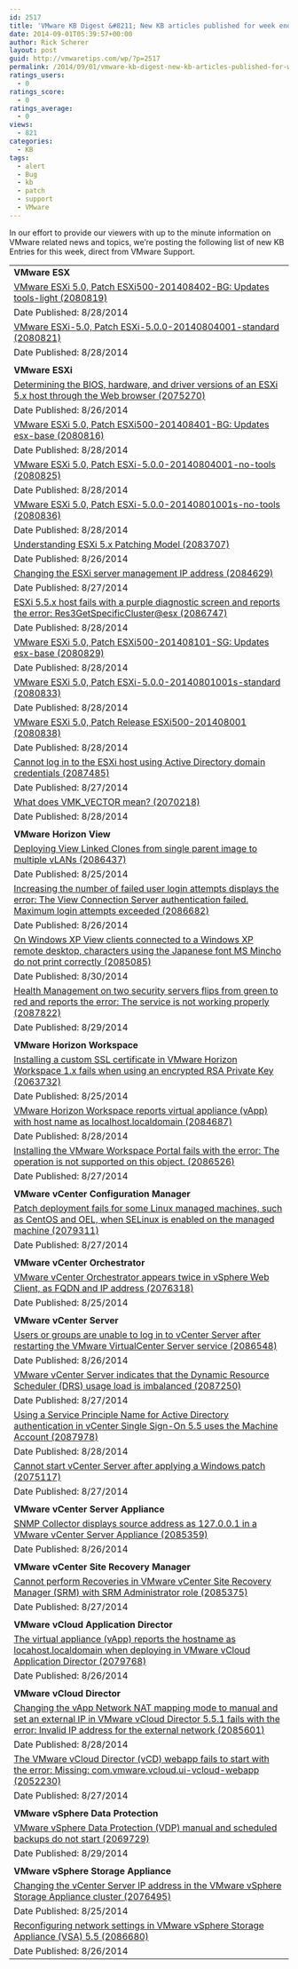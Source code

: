 ```yaml
---
id: 2517
title: 'VMware KB Digest &#8211; New KB articles published for week ending 8/30/14'
date: 2014-09-01T05:39:57+00:00
author: Rick Scherer
layout: post
guid: http://vmwaretips.com/wp/?p=2517
permalink: /2014/09/01/vmware-kb-digest-new-kb-articles-published-for-week-ending-83014/
ratings_users:
  - 0
ratings_score:
  - 0
ratings_average:
  - 0
views:
  - 821
categories:
  - KB
tags:
  - alert
  - Bug
  - kb
  - patch
  - support
  - VMware
---
```

In our effort to provide our viewers with up to the minute information on VMware related news and topics, we&#8217;re posting the following list of new KB Entries for this week, direct from VMware Support.
  
<!--more-->

<table border="0" cellspacing="0" cellpadding="0">
  <tr>
    <td valign="top" width="727">
      <strong>VMware ESX</strong>
    </td>
  </tr>
  
  <tr>
    <td valign="top" width="727">
      <a href="http://vmw.re/1r43z6k">VMware ESXi 5.0, Patch ESXi500-201408402-BG: Updates tools-light (2080819)</a>
    </td>
  </tr>
  
  <tr>
    <td valign="top" width="727">
      Date Published: 8/28/2014
    </td>
  </tr>
  
  <tr>
    <td valign="top" width="727">
      <a href="http://vmw.re/1piO59x">VMware ESXi-5.0, Patch ESXi-5.0.0-20140804001-standard (2080821)</a>
    </td>
  </tr>
  
  <tr>
    <td valign="top" width="727">
      Date Published: 8/28/2014
    </td>
  </tr>
  
  <tr>
    <td valign="top" width="727">
    </td>
  </tr>
  
  <tr>
    <td valign="top" width="727">
      <strong>VMware ESXi</strong>
    </td>
  </tr>
  
  <tr>
    <td valign="top" width="727">
      <a href="http://vmw.re/1r43z6u">Determining the BIOS, hardware, and driver versions of an ESXi 5.x host through the Web browser (2075270)</a>
    </td>
  </tr>
  
  <tr>
    <td valign="top" width="727">
      Date Published: 8/26/2014
    </td>
  </tr>
  
  <tr>
    <td valign="top" width="727">
      <a href="http://vmw.re/1piO7y3">VMware ESXi 5.0, Patch ESXi500-201408401-BG: Updates esx-base (2080816)</a>
    </td>
  </tr>
  
  <tr>
    <td valign="top" width="727">
      Date Published: 8/28/2014
    </td>
  </tr>
  
  <tr>
    <td valign="top" width="727">
      <a href="http://vmw.re/1r43z6y">VMware ESXi 5.0, Patch ESXi-5.0.0-20140804001-no-tools (2080825)</a>
    </td>
  </tr>
  
  <tr>
    <td valign="top" width="727">
      Date Published: 8/28/2014
    </td>
  </tr>
  
  <tr>
    <td valign="top" width="727">
      <a href="http://vmw.re/1piO7y5">VMware ESXi 5.0, Patch ESXi-5.0.0-20140801001s-no-tools (2080836)</a>
    </td>
  </tr>
  
  <tr>
    <td valign="top" width="727">
      Date Published: 8/28/2014
    </td>
  </tr>
  
  <tr>
    <td valign="top" width="727">
      <a href="http://vmw.re/1r43zmQ">Understanding ESXi 5.x Patching Model (2083707)</a>
    </td>
  </tr>
  
  <tr>
    <td valign="top" width="727">
      Date Published: 8/26/2014
    </td>
  </tr>
  
  <tr>
    <td valign="top" width="727">
      <a href="http://vmw.re/1piO7y9">Changing the ESXi server management IP address (2084629)</a>
    </td>
  </tr>
  
  <tr>
    <td valign="top" width="727">
      Date Published: 8/27/2014
    </td>
  </tr>
  
  <tr>
    <td valign="top" width="727">
      <a href="http://vmw.re/1r43zmV">ESXi 5.5.x host fails with a purple diagnostic screen and reports the error: Res3GetSpecificCluster@esx (2086747)</a>
    </td>
  </tr>
  
  <tr>
    <td valign="top" width="727">
      Date Published: 8/28/2014
    </td>
  </tr>
  
  <tr>
    <td valign="top" width="727">
      <a href="http://vmw.re/1piO7yb">VMware ESXi 5.0, Patch ESXi500-201408101-SG: Updates esx-base (2080829)</a>
    </td>
  </tr>
  
  <tr>
    <td valign="top" width="727">
      Date Published: 8/28/2014
    </td>
  </tr>
  
  <tr>
    <td valign="top" width="727">
      <a href="http://vmw.re/1r43C1W">VMware ESXi 5.0, Patch ESXi-5.0.0-20140801001s-standard (2080833)</a>
    </td>
  </tr>
  
  <tr>
    <td valign="top" width="727">
      Date Published: 8/28/2014
    </td>
  </tr>
  
  <tr>
    <td valign="top" width="727">
      <a href="http://vmw.re/1piO7Ou">VMware ESXi 5.0, Patch Release ESXi500-201408001 (2080838)</a>
    </td>
  </tr>
  
  <tr>
    <td valign="top" width="727">
      Date Published: 8/28/2014
    </td>
  </tr>
  
  <tr>
    <td valign="top" width="727">
      <a href="http://vmw.re/1r43zmZ">Cannot log in to the ESXi host using Active Directory domain credentials (2087485)</a>
    </td>
  </tr>
  
  <tr>
    <td valign="top" width="727">
      Date Published: 8/27/2014
    </td>
  </tr>
  
  <tr>
    <td valign="top" width="727">
      <a href="http://vmw.re/1piO7Ow">What does VMK_VECTOR mean? (2070218)</a>
    </td>
  </tr>
  
  <tr>
    <td valign="top" width="727">
      Date Published: 8/28/2014
    </td>
  </tr>
  
  <tr>
    <td valign="top" width="727">
    </td>
  </tr>
  
  <tr>
    <td valign="top" width="727">
      <strong>VMware Horizon View </strong>
    </td>
  </tr>
  
  <tr>
    <td valign="top" width="727">
      <a href="http://vmw.re/1r43C27">Deploying View Linked Clones from single parent image to multiple vLANs (2086437)</a>
    </td>
  </tr>
  
  <tr>
    <td valign="top" width="727">
      Date Published: 8/25/2014
    </td>
  </tr>
  
  <tr>
    <td valign="top" width="727">
      <a href="http://vmw.re/1piO5pO">Increasing the number of failed user login attempts displays the error: The View Connection Server authentication failed. Maximum login attempts exceeded (2086682)</a>
    </td>
  </tr>
  
  <tr>
    <td valign="top" width="727">
      Date Published: 8/26/2014
    </td>
  </tr>
  
  <tr>
    <td valign="top" width="727">
      <a href="http://vmw.re/1r43zDi">On Windows XP View clients connected to a Windows XP remote desktop, characters using the Japanese font MS Mincho do not print correctly (2085085)</a>
    </td>
  </tr>
  
  <tr>
    <td valign="top" width="727">
      Date Published: 8/30/2014
    </td>
  </tr>
  
  <tr>
    <td valign="top" width="727">
      <a href="http://vmw.re/1piO5pR">Health Management on two security servers flips from green to red and reports the error: The service is not working properly (2087822)</a>
    </td>
  </tr>
  
  <tr>
    <td valign="top" width="727">
      Date Published: 8/29/2014
    </td>
  </tr>
  
  <tr>
    <td valign="top" width="727">
    </td>
  </tr>
  
  <tr>
    <td valign="top" width="727">
      <strong>VMware Horizon Workspace</strong>
    </td>
  </tr>
  
  <tr>
    <td valign="top" width="727">
      <a href="http://vmw.re/1r43zDo">Installing a custom SSL certificate in VMware Horizon Workspace 1.x fails when using an encrypted RSA Private Key (2063732)</a>
    </td>
  </tr>
  
  <tr>
    <td valign="top" width="727">
      Date Published: 8/25/2014
    </td>
  </tr>
  
  <tr>
    <td valign="top" width="727">
      <a href="http://vmw.re/1piO5pV">VMware Horizon Workspace reports virtual appliance (vApp) with host name as localhost.localdomain (2084687)</a>
    </td>
  </tr>
  
  <tr>
    <td valign="top" width="727">
      Date Published: 8/28/2014
    </td>
  </tr>
  
  <tr>
    <td valign="top" width="727">
      <a href="http://vmw.re/1r43C2f">Installing the VMware Workspace Portal fails with the error: The operation is not supported on this object. (2086526)</a>
    </td>
  </tr>
  
  <tr>
    <td valign="top" width="727">
      Date Published: 8/27/2014
    </td>
  </tr>
  
  <tr>
    <td valign="top" width="727">
    </td>
  </tr>
  
  <tr>
    <td valign="top" width="727">
      <strong>VMware vCenter Configuration Manager </strong>
    </td>
  </tr>
  
  <tr>
    <td valign="top" width="727">
      <a href="http://vmw.re/1piO5pX">Patch deployment fails for some Linux managed machines, such as CentOS and OEL, when SELinux is enabled on the managed machine (2079311)</a>
    </td>
  </tr>
  
  <tr>
    <td valign="top" width="727">
      Date Published: 8/27/2014
    </td>
  </tr>
  
  <tr>
    <td valign="top" width="727">
    </td>
  </tr>
  
  <tr>
    <td valign="top" width="727">
      <strong>VMware vCenter Orchestrator</strong>
    </td>
  </tr>
  
  <tr>
    <td valign="top" width="727">
      <a href="http://vmw.re/1r43zDu">VMware vCenter Orchestrator appears twice in vSphere Web Client, as FQDN and IP address (2076318)</a>
    </td>
  </tr>
  
  <tr>
    <td valign="top" width="727">
      Date Published: 8/25/2014
    </td>
  </tr>
  
  <tr>
    <td valign="top" width="727">
    </td>
  </tr>
  
  <tr>
    <td valign="top" width="727">
      <strong>VMware vCenter Server</strong>
    </td>
  </tr>
  
  <tr>
    <td valign="top" width="727">
      <a href="http://vmw.re/1piO5q3">Users or groups are unable to log in to vCenter Server after restarting the VMware VirtualCenter Server service (2086548)</a>
    </td>
  </tr>
  
  <tr>
    <td valign="top" width="727">
      Date Published: 8/26/2014
    </td>
  </tr>
  
  <tr>
    <td valign="top" width="727">
      <a href="http://vmw.re/1r43zTP">VMware vCenter Server indicates that the Dynamic Resource Scheduler (DRS) usage load is imbalanced (2087250)</a>
    </td>
  </tr>
  
  <tr>
    <td valign="top" width="727">
      Date Published: 8/27/2014
    </td>
  </tr>
  
  <tr>
    <td valign="top" width="727">
      <a href="http://vmw.re/1piO7OC">Using a Service Principle Name for Active Directory authentication in vCenter Single Sign-On 5.5 uses the Machine Account (2087978)</a>
    </td>
  </tr>
  
  <tr>
    <td valign="top" width="727">
      Date Published: 8/28/2014
    </td>
  </tr>
  
  <tr>
    <td valign="top" width="727">
      <a href="http://vmw.re/1r43CiA">Cannot start vCenter Server after applying a Windows patch (2075117)</a>
    </td>
  </tr>
  
  <tr>
    <td valign="top" width="727">
      Date Published: 8/27/2014
    </td>
  </tr>
  
  <tr>
    <td valign="top" width="727">
    </td>
  </tr>
  
  <tr>
    <td valign="top" width="727">
      <strong>VMware vCenter Server Appliance</strong>
    </td>
  </tr>
  
  <tr>
    <td valign="top" width="727">
      <a href="http://vmw.re/1piO5Gj">SNMP Collector displays source address as 127.0.0.1 in a VMware vCenter Server Appliance (2085359)</a>
    </td>
  </tr>
  
  <tr>
    <td valign="top" width="727">
      Date Published: 8/26/2014
    </td>
  </tr>
  
  <tr>
    <td valign="top" width="727">
    </td>
  </tr>
  
  <tr>
    <td valign="top" width="727">
      <strong>VMware vCenter Site Recovery Manager </strong>
    </td>
  </tr>
  
  <tr>
    <td valign="top" width="727">
      <a href="http://vmw.re/1r43CiE">Cannot perform Recoveries in VMware vCenter Site Recovery Manager (SRM) with SRM Administrator role (2085375)</a>
    </td>
  </tr>
  
  <tr>
    <td valign="top" width="727">
      Date Published: 8/27/2014
    </td>
  </tr>
  
  <tr>
    <td valign="top" width="727">
    </td>
  </tr>
  
  <tr>
    <td valign="top" width="727">
      <strong>VMware vCloud Application Director</strong>
    </td>
  </tr>
  
  <tr>
    <td valign="top" width="727">
      <a href="http://vmw.re/1piO5Gl">The virtual appliance (vApp) reports the hostname as locahost.localdomain when deploying in VMware vCloud Application Director (2079768)</a>
    </td>
  </tr>
  
  <tr>
    <td valign="top" width="727">
      Date Published: 8/26/2014
    </td>
  </tr>
  
  <tr>
    <td valign="top" width="727">
    </td>
  </tr>
  
  <tr>
    <td valign="top" width="727">
      <strong>VMware vCloud Director</strong>
    </td>
  </tr>
  
  <tr>
    <td valign="top" width="727">
      <a href="http://vmw.re/1r43zTV">Changing the vApp Network NAT mapping mode to manual and set an external IP in VMware vCloud Director 5.5.1 fails with the error: Invalid IP address for the external network (2085601)</a>
    </td>
  </tr>
  
  <tr>
    <td valign="top" width="727">
      Date Published: 8/28/2014
    </td>
  </tr>
  
  <tr>
    <td valign="top" width="727">
      <a href="http://vmw.re/1piO7OG">The VMware vCloud Director (vCD) webapp fails to start with the error: Missing: com.vmware.vcloud.ui-vcloud-webapp (2052230)</a>
    </td>
  </tr>
  
  <tr>
    <td valign="top" width="727">
      Date Published: 8/27/2014
    </td>
  </tr>
  
  <tr>
    <td valign="top" width="727">
    </td>
  </tr>
  
  <tr>
    <td valign="top" width="727">
      <strong>VMware vSphere Data Protection</strong>
    </td>
  </tr>
  
  <tr>
    <td valign="top" width="727">
      <a href="http://vmw.re/1piO84U">VMware vSphere Data Protection (VDP) manual and scheduled backups do not start (2069729)</a>
    </td>
  </tr>
  
  <tr>
    <td valign="top" width="727">
      Date Published: 8/29/2014
    </td>
  </tr>
  
  <tr>
    <td valign="top" width="727">
    </td>
  </tr>
  
  <tr>
    <td valign="top" width="727">
      <strong>VMware vSphere Storage Appliance</strong>
    </td>
  </tr>
  
  <tr>
    <td valign="top" width="727">
      <a href="http://vmw.re/1r43CiL">Changing the vCenter Server IP address in the VMware vSphere Storage Appliance cluster (2076495)</a>
    </td>
  </tr>
  
  <tr>
    <td valign="top" width="727">
      Date Published: 8/25/2014
    </td>
  </tr>
  
  <tr>
    <td valign="top" width="727">
      <a href="http://vmw.re/1piO84W">Reconfiguring network settings in VMware vSphere Storage Appliance (VSA) 5.5 (2086680)</a>
    </td>
  </tr>
  
  <tr>
    <td valign="top" width="727">
      Date Published: 8/26/2014
    </td>
  </tr>
</table>

<div class="feedflare">
</div>